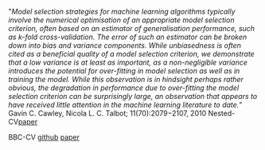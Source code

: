 "*Model selection strategies for machine learning algorithms typically involve the numerical optimisation of an appropriate model selection criterion, often based on an estimator of generalisation performance, such as k-fold cross-validation. The error of such an estimator can be broken down into bias and variance components. While unbiasedness is often cited as a beneficial quality of a model selection criterion, we demonstrate that a low variance is at least as important, as a non-negligible variance introduces the potential for over-fitting in model selection as well as in training the model. While this observation is in hindsight perhaps rather obvious, the degradation in performance due to over-fitting the model selection criterion can be surprisingly large, an observation that appears to have received little attention in the machine learning literature to date.*" Gavin C. Cawley, Nicola L. C. Talbot; 11(70):2079−2107, 2010 Nested-CV[paper](https://www.jmlr.org/papers/volume11/cawley10a/cawley10a.pdf)

BBC-CV [github](https://github.com/mensxmachina/BBC-CV) [paper](https://link.springer.com/article/10.1007/s10994-018-5714-4)